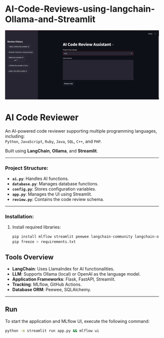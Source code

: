 # AI-Code-Reviews-using-langchain-Ollama-and-Streamlit
![Project Screenshot](Screenshot-project.png)

# AI Code Reviewer

An AI-powered code reviewer supporting multiple programming languages, including:  
`Python`, `JavaScript`, `Ruby`, `Java`, `SQL`, `C++`, and `PHP`.  

Built using **LangChain**, **Ollama**, and **Streamlit**.

---

### Project Structure:
- **`ai.py`**: Handles AI functions.  
- **`database.py`**: Manages database functions.  
- **`config.py`**: Stores configuration variables.  
- **`app.py`**: Manages the UI using Streamlit.  
- **`review.py`**: Contains the code review schema.

---

### Installation:
1. Install required libraries:
   ```bash
   pip install mlflow streamlit peewee langchain-community langchain-ollama
   pip freeze > requirements.txt

## Tools Overview

- **LangChain**: Uses LlamaIndex for AI functionalities.  
- **LLM**: Supports Ollama (local) or OpenAI as the language model.  
- **Application Frameworks**: Flask, FastAPI, Streamlit.  
- **Tracking**: MLflow, GitHub Actions.  
- **Database ORM**: Peewee, SQLAlchemy.  

---

## Run

To start the application and MLflow UI, execute the following command:

```bash
python -m streamlit run app.py && mlflow ui

